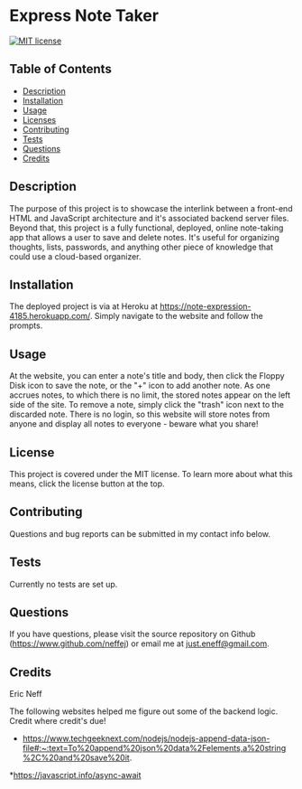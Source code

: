 # Express Note Taker

  [![MIT license](https://img.shields.io/badge/License-MIT-blue.svg)](https://www.mit.edu/~amini/LICENSE.md)
  ## Table of Contents
  * [Description](#description)
  * [Installation](#installation)
  * [Usage](#usage)
  * [Licenses](#licenses)
  * [Contributing](#contributing)
  * [Tests](#tests)
  * [Questions](#questions)
  * [Credits](#credits)
  
  ## Description
  The purpose of this project is to showcase the interlink between a front-end HTML and JavaScript architecture and it's associated backend server files.  Beyond that, this project is a fully functional, deployed, online note-taking app that allows a user to save and delete notes.  It's useful for organizing thoughts, lists, passwords, and anything other piece of knowledge that could use a cloud-based organizer.  

  ## Installation
  The deployed project is via at Heroku at <https://note-expression-4185.herokuapp.com/>. Simply navigate to the website and follow the prompts.

  ## Usage
  At the website, you can enter a note's title and body, then click the Floppy Disk icon to save the note, or the "+" icon to add another note.  As one accrues notes, to which there is no limit, the stored notes appear on the left side of the site. To remove a note, simply click the "trash" icon next to the discarded note.  There is no login, so this website will store notes from anyone and display all notes to everyone - beware what you share!

  ## License 
 This project is covered under the MIT license. To learn more about what this means, click the license button at the top. 

  ## Contributing
  Questions and bug reports can be submitted in my contact info below.

  ## Tests
  Currently no tests are set up.

  ## Questions 
 If you have questions, please visit the source repository on Github (https://www.github.com/neffej) or email me at just.eneff@gmail.com.
  
  ## Credits
  Eric Neff

The following websites helped me figure out some of the backend logic. Credit where credit's due!

  * https://www.techgeeknext.com/nodejs/nodejs-append-data-json-file#:~:text=To%20append%20json%20data%2Felements,a%20string%2C%20and%20save%20it.

*https://javascript.info/async-await

  